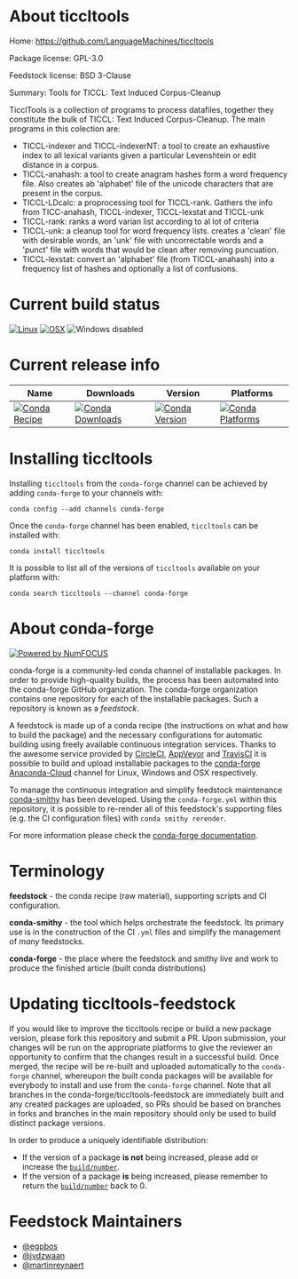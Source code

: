 <!--
# -*- mode: jinja -*-
-->

About ticcltools
================

Home: https://github.com/LanguageMachines/ticcltools

Package license: GPL-3.0

Feedstock license: BSD 3-Clause

Summary: Tools for TICCL: Text Induced Corpus-Cleanup

TicclTools is a collection of programs to process datafiles, together they constitute the bulk of TICCL: Text Induced Corpus-Cleanup.
The main programs in this colection are:
* TICCL-indexer and TICCL-indexerNT:
  a tool to create an exhaustive index to all lexical variants given a particular Levenshtein or edit distance in a corpus.
* TICCL-anahash:
  a tool to create anagram hashes form a word frequency file. Also creates ab 'alphabet' file of the unicode characters that are present in the corpus.
* TICCL-LDcalc:
  a proprocessing tool for TICCL-rank. Gathers the info from TICC-anahash, TICCL-indexer, TICCL-lexstat and TICCL-unk
* TICCL-rank:
  ranks a word varian list according to al lot of criteria
* TICCL-unk:
  a cleanup tool for word frequency lists. creates a 'clean' file with desirable words, an 'unk' file with uncorrectable words and a 'punct' file with words that would be clean after removing puncuation.
* TICCL-lexstat:
  convert an 'alphabet' file (from TICCL-anahash) into a frequency list of hashes and optionally a list of confusions.


Current build status
====================

[![Linux](https://img.shields.io/circleci/project/github/conda-forge/ticcltools-feedstock/master.svg?label=Linux)](https://circleci.com/gh/conda-forge/ticcltools-feedstock)
[![OSX](https://img.shields.io/travis/conda-forge/ticcltools-feedstock/master.svg?label=macOS)](https://travis-ci.org/conda-forge/ticcltools-feedstock)
![Windows disabled](https://img.shields.io/badge/Windows-disabled-lightgrey.svg)

Current release info
====================

| Name | Downloads | Version | Platforms |
| --- | --- | --- | --- |
| [![Conda Recipe](https://img.shields.io/badge/recipe-ticcltools-green.svg)](https://anaconda.org/conda-forge/ticcltools) | [![Conda Downloads](https://img.shields.io/conda/dn/conda-forge/ticcltools.svg)](https://anaconda.org/conda-forge/ticcltools) | [![Conda Version](https://img.shields.io/conda/vn/conda-forge/ticcltools.svg)](https://anaconda.org/conda-forge/ticcltools) | [![Conda Platforms](https://img.shields.io/conda/pn/conda-forge/ticcltools.svg)](https://anaconda.org/conda-forge/ticcltools) |

Installing ticcltools
=====================

Installing `ticcltools` from the `conda-forge` channel can be achieved by adding `conda-forge` to your channels with:

```
conda config --add channels conda-forge
```

Once the `conda-forge` channel has been enabled, `ticcltools` can be installed with:

```
conda install ticcltools
```

It is possible to list all of the versions of `ticcltools` available on your platform with:

```
conda search ticcltools --channel conda-forge
```


About conda-forge
=================

[![Powered by NumFOCUS](https://img.shields.io/badge/powered%20by-NumFOCUS-orange.svg?style=flat&colorA=E1523D&colorB=007D8A)](http://numfocus.org)

conda-forge is a community-led conda channel of installable packages.
In order to provide high-quality builds, the process has been automated into the
conda-forge GitHub organization. The conda-forge organization contains one repository
for each of the installable packages. Such a repository is known as a *feedstock*.

A feedstock is made up of a conda recipe (the instructions on what and how to build
the package) and the necessary configurations for automatic building using freely
available continuous integration services. Thanks to the awesome service provided by
[CircleCI](https://circleci.com/), [AppVeyor](https://www.appveyor.com/)
and [TravisCI](https://travis-ci.org/) it is possible to build and upload installable
packages to the [conda-forge](https://anaconda.org/conda-forge)
[Anaconda-Cloud](https://anaconda.org/) channel for Linux, Windows and OSX respectively.

To manage the continuous integration and simplify feedstock maintenance
[conda-smithy](https://github.com/conda-forge/conda-smithy) has been developed.
Using the ``conda-forge.yml`` within this repository, it is possible to re-render all of
this feedstock's supporting files (e.g. the CI configuration files) with ``conda smithy rerender``.

For more information please check the [conda-forge documentation](https://conda-forge.org/docs/).

Terminology
===========

**feedstock** - the conda recipe (raw material), supporting scripts and CI configuration.

**conda-smithy** - the tool which helps orchestrate the feedstock.
                   Its primary use is in the construction of the CI ``.yml`` files
                   and simplify the management of *many* feedstocks.

**conda-forge** - the place where the feedstock and smithy live and work to
                  produce the finished article (built conda distributions)


Updating ticcltools-feedstock
=============================

If you would like to improve the ticcltools recipe or build a new
package version, please fork this repository and submit a PR. Upon submission,
your changes will be run on the appropriate platforms to give the reviewer an
opportunity to confirm that the changes result in a successful build. Once
merged, the recipe will be re-built and uploaded automatically to the
`conda-forge` channel, whereupon the built conda packages will be available for
everybody to install and use from the `conda-forge` channel.
Note that all branches in the conda-forge/ticcltools-feedstock are
immediately built and any created packages are uploaded, so PRs should be based
on branches in forks and branches in the main repository should only be used to
build distinct package versions.

In order to produce a uniquely identifiable distribution:
 * If the version of a package **is not** being increased, please add or increase
   the [``build/number``](https://conda.io/docs/user-guide/tasks/build-packages/define-metadata.html#build-number-and-string).
 * If the version of a package **is** being increased, please remember to return
   the [``build/number``](https://conda.io/docs/user-guide/tasks/build-packages/define-metadata.html#build-number-and-string)
   back to 0.

Feedstock Maintainers
=====================

* [@egpbos](https://github.com/egpbos/)
* [@jvdzwaan](https://github.com/jvdzwaan/)
* [@martinreynaert](https://github.com/martinreynaert/)

